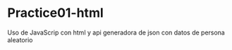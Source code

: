 # Practice01-html
Uso de JavaScrip con html y api generadora de json con datos de persona aleatorio
